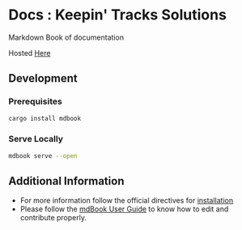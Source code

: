 # Docs : Keepin' Tracks Solutions
Markdown Book of documentation

Hosted [Here](https://docs.keepintracks.com)

## Development
### Prerequisites
```bash
cargo install mdbook
```
### Serve Locally
```bash
mdbook serve --open
```
## Additional Information
* For more information follow the official directives for [installation](https://rust-lang.github.io/mdBook/guide/installation.html)
* Please follow the [mdBook User Guide](https://rust-lang.github.io/mdBook/index.html) to know how to edit and contribute properly.